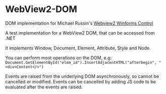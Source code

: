 # WebView2-DOM
DOM implementation for Michael Russin's [Webview2 Winforms Control](https://github.com/michael-russin/webview2-control)

A test implementation for a WebView2 DOM, that can be accessed from .NET

It implements Window, Document, Element, Attribute, Style and Node.

You can perform most operations on the DOM, e.g:
`Document.GetElementById("elem_id").InsertAdjacentHTML("afterbegin", "<div>Content</>")`

Events are raised from the underlying DOM asynchronously, so cannot be cancelled or modified.
Events can be cancelled by adding JS code to be evaluated after the events are raised.
